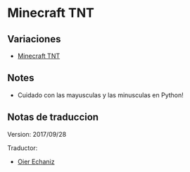 # Minecraft TNT

## Variaciones

- [Minecraft TNT](minecraft-tnt.md)

## Notes

- Cuidado con las mayusculas y las minusculas en Python!


## Notas de traduccion

Version: 2017/09/28

Traductor:
 - [Oier Echaniz](https://github.com/oiertwo)
